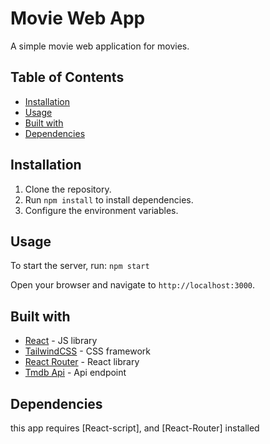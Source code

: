 # Movie Web App

A simple movie web application for movies.

## Table of Contents

- [Installation](#installation)
- [Usage](#usage)
- [Built with](#built-with)
- [Dependencies](#dependencies)

## Installation

1. Clone the repository.
2. Run `npm install` to install dependencies.
3. Configure the environment variables.

## Usage

To start the server, run: `npm start`

Open your browser and navigate to `http://localhost:3000`.

## Built with

- [React](https://reactjs.org/) - JS library
- [TailwindCSS](https://tailwindcss.com/) - CSS framework
- [React Router](https://reactrouter.com/) - React library
- [Tmdb Api](https://developer.themoviedb.org/reference/intro/getting-started) - Api endpoint

## Dependencies

this app requires [React-script], and [React-Router] installed
